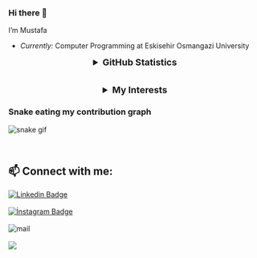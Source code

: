 ### Hi there 👋
I’m Mustafa
- <i> Currently:</i> Computer Programming at Eskisehir Osmangazi University
<details align="center">
  <summary style="font-weight: bold; font-size: 18px">GitHub Statistics</summary>
<img src="https://github-readme-stats.vercel.app/api?username=kmustafa0&show_icons=true&theme=tokyonight" width="%100" height="150px" alt="stats" />
<img src="https://github-readme-stats.vercel.app/api/top-langs/?username=kmustafa0&layout=compact&theme=tokyonight" width="%100" height="150px" alt="stats" />
<img src="https://github-profile-trophy.vercel.app/?username=kmustafa0&theme=nord" width="%100" height="150px" alt="stats" />
<img src="https://github-readme-streak-stats.herokuapp.com/?user=kmustafa0&theme=tokyonight" widht="%100" height="150px" alt="stats" /> <!--Thanks https://git.io/streak-stats-->
</details>

<br/> 
<br/>   


<details align="center">
  <summary style="font-weight: bold; font-size: 18px">My Interests</summary>
  <br>
  <p align="center">
  <a href="https://skillicons.dev">
    <img src="https://skillicons.dev/icons?i=html,css,js,php,mysql,react" />
  </a>
</p>
   

</code>
</details>
 
### Snake eating my contribution graph
![snake gif](https://github.com/kmustafa0/kmustafa0/blob/output/github-contribution-grid-snake.gif)

<br/>

## 📫 Connect with me:
[![Linkedin Badge](https://img.shields.io/badge/mustafakole-follow%20on%20linkedin-blue?style=for-the-badge&logo=linkedin)](https://www.linkedin.com/in/kolemustafa/) 
<br>
<br>
[![İnstagram Badge](https://img.shields.io/badge/mmustafakole-FOLLOW%20ON%20INSTAGRAM-blue?style=for-the-badge&logo=instagram)](https://www.instagram.com/mmustafakole/)
<br>
<br>
![mail](https://img.shields.io/badge/mustafa.kole%40outlook.com-SEND%20MAIL-blue)
<a href="mailto:mustafa.kole@outlook.com"></a>
<br>
<br>
![](https://komarev.com/ghpvc/?username=kmustafa0&color=orange)
